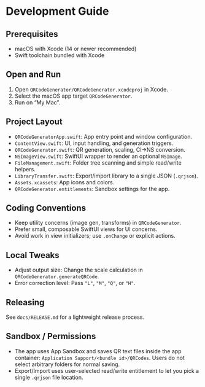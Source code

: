 # Development Guide

## Prerequisites

- macOS with Xcode (14 or newer recommended)
- Swift toolchain bundled with Xcode

## Open and Run

1. Open `QRCodeGenerator/QRCodeGenerator.xcodeproj` in Xcode.
2. Select the macOS app target `QRCodeGenerator`.
3. Run on “My Mac”.

## Project Layout

- `QRCodeGeneratorApp.swift`: App entry point and window configuration.
- `ContentView.swift`: UI, input handling, and generation triggers.
- `QRCodeGenerator.swift`: QR generation, scaling, CI→NS conversion.
- `NSImageView.swift`: SwiftUI wrapper to render an optional `NSImage`.
- `FileManagement.swift`: Folder tree scanning and simple read/write helpers.
- `LibraryTransfer.swift`: Export/import library to a single JSON (`.qrjson`).
- `Assets.xcassets`: App icons and colors.
- `QRCodeGenerator.entitlements`: Sandbox settings for the app.

## Coding Conventions

- Keep utility concerns (image gen, transforms) in `QRCodeGenerator`.
- Prefer small, composable SwiftUI views for UI concerns.
- Avoid work in view initializers; use `.onChange` or explicit actions.

## Local Tweaks

- Adjust output size: Change the scale calculation in `QRCodeGenerator.generateQRCode`.
- Error correction level: Pass `"L"`, `"M"`, `"Q"`, or `"H"`.

## Releasing

See `docs/RELEASE.md` for a lightweight release process.

## Sandbox / Permissions

- The app uses App Sandbox and saves QR text files inside the app container: `Application Support/<bundle id>/QRCodes`. Users do not select arbitrary folders for normal saving.
- Export/Import uses user-selected read/write entitlement to let you pick a single `.qrjson` file location.

